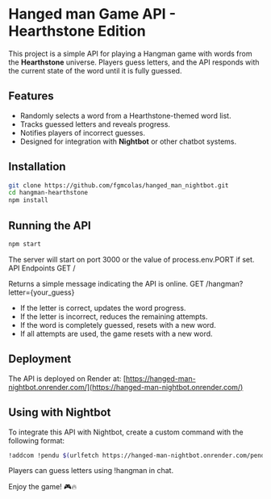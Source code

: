 # Hanged man Game API - Hearthstone Edition

This project is a simple API for playing a Hangman game with words from the **Hearthstone** universe. Players guess letters, and the API responds with the current state of the word until it is fully guessed.

## Features
- Randomly selects a word from a Hearthstone-themed word list.
- Tracks guessed letters and reveals progress.
- Notifies players of incorrect guesses.
- Designed for integration with **Nightbot** or other chatbot systems.

## Installation

```sh
git clone https://github.com/fgmcolas/hanged_man_nightbot.git
cd hangman-hearthstone
npm install
```

## Running the API

```sh
npm start
```

The server will start on port 3000 or the value of process.env.PORT if set.
API Endpoints
GET /

Returns a simple message indicating the API is online.
GET /hangman?letter={your_guess}

- If the letter is correct, updates the word progress.
- If the letter is incorrect, reduces the remaining attempts.
- If the word is completely guessed, resets with a new word.
- If all attempts are used, the game resets with a new word.

## Deployment

The API is deployed on Render at:
[https://hanged-man-nightbot.onrender.com/](https://hanged-man-nightbot.onrender.com/)

## Using with Nightbot
To integrate this API with Nightbot, create a custom command with the following format:
```sh
!addcom !pendu $(urlfetch https://hanged-man-nightbot.onrender.com/pendu?letter=$(query))
```

Players can guess letters using !hangman <letter> in chat.

Enjoy the game! 🎮🔥
